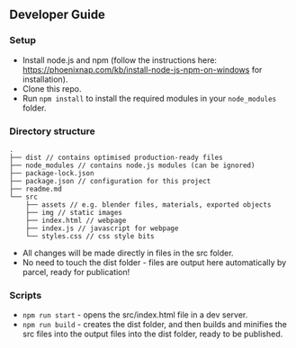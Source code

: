 <h2>Developer Guide</h2>

<h3>Setup</h3>

- Install node.js and npm (follow the instructions here: https://phoenixnap.com/kb/install-node-js-npm-on-windows for installation).
- Clone this repo.
- Run `npm install` to install the required modules in your `node_modules` folder.


<h3>Directory structure</h3>

```
.
├── dist // contains optimised production-ready files
├── node_modules // contains node.js modules (can be ignored)
├── package-lock.json
├── package.json // configuration for this project
├── readme.md
└── src
    ├── assets // e.g. blender files, materials, exported objects
    ├── img // static images
    ├── index.html // webpage
    ├── index.js // javascript for webpage
    └── styles.css // css style bits
```

- All changes will be made directly in files in the src folder.
- No need to touch the dist folder - files are output here automatically by parcel, ready for publication!

<h3>Scripts</h3>

- `npm run start` - opens the src/index.html file in a dev server.
- `npm run build` - creates the dist folder, and then builds and minifies the src files into the output files into the dist folder, ready to be published.
